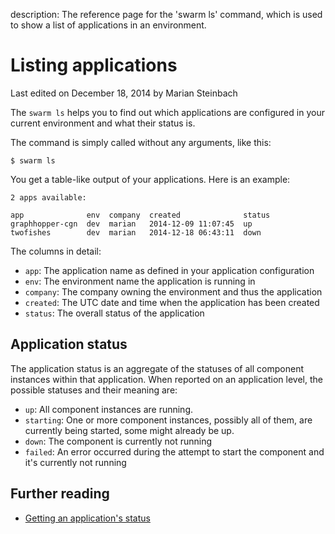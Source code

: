 description: The reference page for the 'swarm ls' command, which is used to show a list of applications in an environment.

# Listing applications

<p class="lastmod">Last edited on December 18, 2014 by Marian Steinbach</p>

The `swarm ls` helps you to find out which applications are configured in your current environment and what their status is.

The command is simply called without any arguments, like this:

    $ swarm ls

You get a table-like output of your applications. Here is an example:

    2 apps available:

    app              env  company  created              status
    graphhopper-cgn  dev  marian   2014-12-09 11:07:45  up
    twofishes        dev  marian   2014-12-18 06:43:11  down

The columns in detail:

 * `app`: The application name as defined in your application configuration
 * `env`: The environment name the application is running in
 * `company`: The company owning the environment and thus the application
 * `created`: The UTC date and time when the application has been created
 * `status`: The overall status of the application

## Application status

The application status is an aggregate of the statuses of all component instances within that application. When reported on an application level, the possible statuses and their meaning are:

 * `up`: All component instances are running.
 * `starting`: One or more component instances, possibly all of them, are currently being started, some might already be up.
 * `down`: The component is currently not running
 * `failed`: An error occurred during the attempt to start the component and it's currently not running


## Further reading

* [Getting an application's status](../status/)